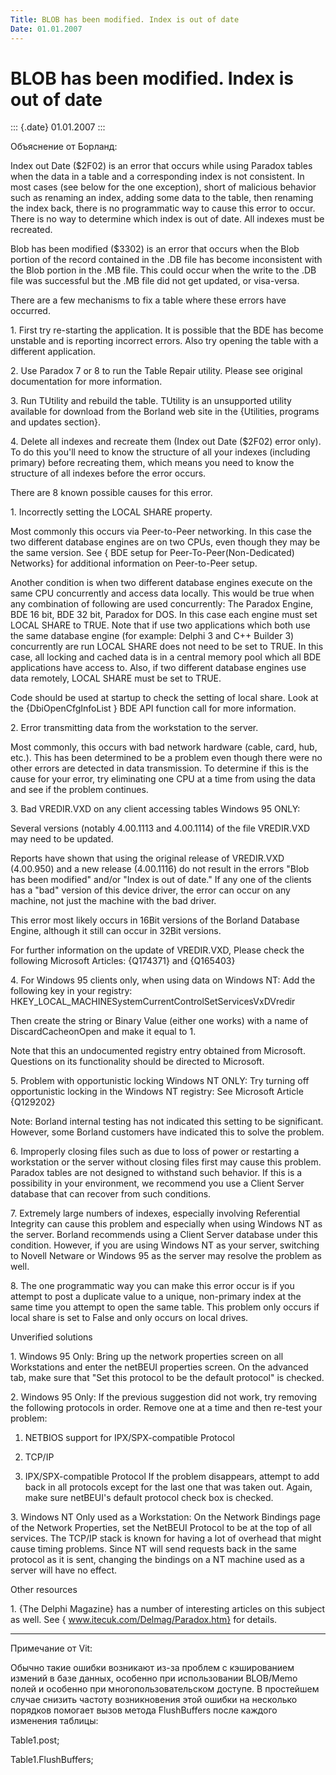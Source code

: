 ```yaml
---
Title: BLOB has been modified. Index is out of date
Date: 01.01.2007
---
```



BLOB has been modified. Index is out of date
============================================

::: {.date}
01.01.2007
:::

Объяснение от Борланд:

Index out Date ($2F02) is an error that occurs while using Paradox
tables when the data in a table and a corresponding index is not
consistent. In most cases (see below for the one exception), short of
malicious behavior such as renaming an index, adding some data to the
table, then renaming the index back, there is no programmatic way to
cause this error to occur. There is no way to determine which index is
out of date. All indexes must be recreated.

Blob has been modified ($3302) is an error that occurs when the Blob
portion of the record contained in the .DB file has become inconsistent
with the Blob portion in the .MB file. This could occur when the write
to the .DB file was successful but the .MB file did not get updated, or
visa-versa.

There are a few mechanisms to fix a table where these errors have
occurred. 

1\. First try re-starting the application. It is possible that the BDE
has become unstable and is reporting incorrect errors. Also try opening
the table with a different application.

2\. Use Paradox 7 or 8 to run the Table Repair utility. Please see
original documentation for more information.

3\. Run TUtility and rebuild the table. TUtility is an unsupported
utility available for download from the Borland web site in the
{Utilities, programs and updates section}.

4\. Delete all indexes and recreate them (Index out Date ($2F02) error
only). To do this you\'ll need to know the structure of all your indexes
(including primary) before recreating them, which means you need to know
the structure of all indexes before the error occurs.

There are 8 known possible causes for this error.

1\. Incorrectly setting the LOCAL SHARE property.

Most commonly this occurs via Peer-to-Peer networking. In this case the
two different database engines are on two CPUs, even though they may be
the same version. See { BDE setup for Peer-To-Peer(Non-Dedicated)
Networks} for additional information on Peer-to-Peer setup.

Another condition is when two different database engines execute on the
same CPU concurrently and access data locally. This would be true when
any combination of following are used concurrently: The Paradox Engine,
BDE 16 bit, BDE 32 bit, Paradox for DOS. In this case each engine must
set LOCAL SHARE to TRUE. Note that if use two applications which both
use the same database engine (for example: Delphi 3 and C++ Builder 3)
concurrently are run LOCAL SHARE does not need to be set to TRUE. In
this case, all locking and cached data is in a central memory pool which
all BDE applications have access to. Also, if two different database
engines use data remotely, LOCAL SHARE must be set to TRUE.

Code should be used at startup to check the setting of local share. Look
at the {DbiOpenCfgInfoList } BDE API function call for more information.

2\. Error transmitting data from the workstation to the server.

Most commonly, this occurs with bad network hardware (cable, card, hub,
etc.). This has been determined to be a problem even though there were
no other errors are detected in data transmission. To determine if this
is the cause for your error, try eliminating one CPU at a time from
using the data and see if the problem continues.

3\. Bad VREDIR.VXD on any client accessing tables Windows 95 ONLY:

Several versions (notably 4.00.1113 and 4.00.1114) of the file
VREDIR.VXD may need to be updated.

Reports have shown that using the original release of VREDIR.VXD
(4.00.950) and a new release (4.00.1116) do not result in the errors
\"Blob has been modified\" and/or \"Index is out of date.\" If any one
of the clients has a \"bad\" version of this device driver, the error
can occur on any machine, not just the machine with the bad driver.

This error most likely occurs in 16Bit versions of the Borland Database
Engine, although it still can occur in 32Bit versions.

For further information on the update of VREDIR.VXD, Please check the
following Microsoft Articles: {Q174371} and {Q165403}

4\. For Windows 95 clients only, when using data on Windows NT: Add the
following key in your registry:
HKEY\_LOCAL\_MACHINESystemCurrentControlSetServicesVxDVredir

Then create the string or Binary Value (either one works) with a name of
DiscardCacheonOpen and make it equal to 1.

Note that this an undocumented registry entry obtained from Microsoft.
Questions on its functionality should be directed to Microsoft.

5\. Problem with opportunistic locking Windows NT ONLY: Try turning off
opportunistic locking in the Windows NT registry: See Microsoft Article
{Q129202}

Note: Borland internal testing has not indicated this setting to be
significant. However, some Borland customers have indicated this to
solve the problem.

6\. Improperly closing files such as due to loss of power or restarting a
workstation or the server without closing files first may cause this
problem. Paradox tables are not designed to withstand such behavior. If
this is a possibility in your environment, we recommend you use a Client
Server database that can recover from such conditions.

7\. Extremely large numbers of indexes, especially involving Referential
Integrity can cause this problem and especially when using Windows NT as
the server. Borland recommends using a Client Server database under this
condition. However, if you are using Windows NT as your server,
switching to Novell Netware or Windows 95 as the server may resolve the
problem as well.

8\. The one programmatic way you can make this error occur is if you
attempt to post a duplicate value to a unique, non-primary index at the
same time you attempt to open the same table. This problem only occurs
if local share is set to False and only occurs on local drives.

Unverified solutions

1\. Windows 95 Only: Bring up the network properties screen on all
Workstations and enter the netBEUI properties screen. On the advanced
tab, make sure that \"Set this protocol to be the default protocol\" is
checked.

2\. Windows 95 Only: If the previous suggestion did not work, try
removing the following protocols in order. Remove one at a time and then
re-test your problem: 

   1. NETBIOS support for IPX/SPX-compatible Protocol

   2. TCP/IP

   3. IPX/SPX-compatible Protocol  If the problem disappears, attempt to
add back in all protocols except for the last one that was taken out.
Again, make sure netBEUI\'s default protocol check box is checked.

3\. Windows NT Only used as a Workstation: On the Network Bindings page
of the Network Properties, set the NetBEUI Protocol to be at the top of
all services. The TCP/IP stack is known for having a lot of overhead
that might cause timing problems. Since NT will send requests back in
the same protocol as it is sent, changing the bindings on a NT machine
used as a server will have no effect.

Other resources

1\. {The Delphi Magazine} has a number of interesting articles on this
subject as well. See { www.itecuk.com/Delmag/Paradox.htm} for details. 

------------------------------------------------------------------------

Примечание от Vit:

Обычно такие ошибки возникают из-за проблем с кэшированием измений в
базе данных, особенно при использовании BLOB/Memo полей и особенно при
многопользовательском доступе. В простейшем случае снизить частоту
возникновения этой ошибки на несколько порядков помогает вызов метода
FlushBuffers после каждого изменения таблицы:

Table1.post;

Table1.FlushBuffers;
